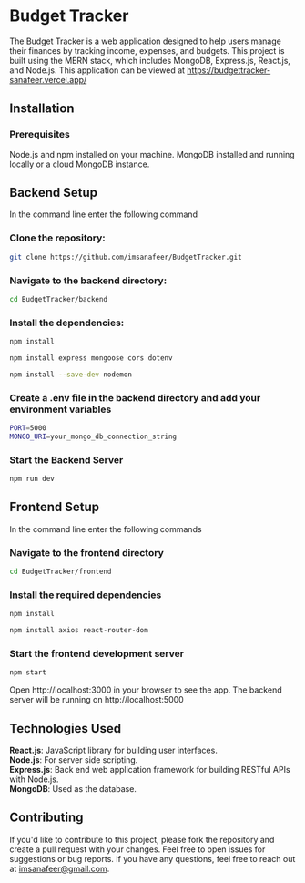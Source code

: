 # Budget Tracker

The Budget Tracker is a web application designed to help users manage their finances by tracking income, expenses, and budgets. This project is built using the MERN stack, which includes MongoDB, Express.js, React.js, and Node.js. This application can be viewed at https://budgettracker-sanafeer.vercel.app/

## Installation

### Prerequisites
Node.js and npm installed on your machine.
MongoDB installed and running locally or a cloud MongoDB instance.

## Backend Setup

In the command line enter the following command

### Clone the repository:

```bash
git clone https://github.com/imsanafeer/BudgetTracker.git
```
### Navigate to the backend directory:
```bash
cd BudgetTracker/backend
```
### Install the dependencies:
```bash
npm install
```
```bash
npm install express mongoose cors dotenv
```
```bash
npm install --save-dev nodemon
```

### Create a .env file in the backend directory and add your environment variables
```bash
PORT=5000
MONGO_URI=your_mongo_db_connection_string
```

### Start the Backend Server
```bash
npm run dev
```

## Frontend Setup 
In the command line enter the following commands

### Navigate to the frontend directory
```bash
cd BudgetTracker/frontend
```
### Install the required dependencies
```bash
npm install
```
```bash
npm install axios react-router-dom
```
### Start the frontend development server
```bash
npm start
```

Open http://localhost:3000 in your browser to see the app.
The backend server will be running on http://localhost:5000

## Technologies Used
**React.js**: JavaScript library for building user interfaces.    
**Node.js**: For server side scripting.  
**Express.js**: Back end web application framework for building RESTful APIs with Node.js.   
**MongoDB**: Used as the database.    

## Contributing
If you'd like to contribute to this project, please fork the repository and create a pull request with your changes. Feel free to open issues for suggestions or bug reports.
If you have any questions, feel free to reach out at imsanafeer@gmail.com.



